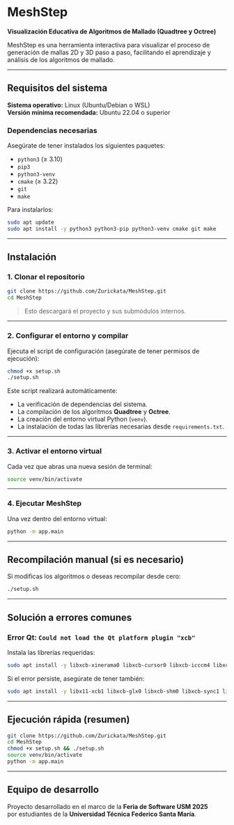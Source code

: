 # MeshStep  
**Visualización Educativa de Algoritmos de Mallado (Quadtree y Octree)**  

MeshStep es una herramienta interactiva para visualizar el proceso de generación de mallas 2D y 3D paso a paso, facilitando el aprendizaje y análisis de los algoritmos de mallado.

---

## Requisitos del sistema  

**Sistema operativo:** Linux (Ubuntu/Debian o WSL)  
**Versión mínima recomendada:** Ubuntu 22.04 o superior  

### Dependencias necesarias
Asegúrate de tener instalados los siguientes paquetes:
- `python3` (≥ 3.10)
- `pip3`
- `python3-venv`
- `cmake` (≥ 3.22)
- `git`
- `make`

Para instalarlos:
```bash
sudo apt update
sudo apt install -y python3 python3-pip python3-venv cmake git make
```

---

## Instalación

### 1. Clonar el repositorio  
```bash
git clone https://github.com/Zurickata/MeshStep.git
cd MeshStep
```

> Esto descargará el proyecto y sus submódulos internos.

---

### 2. Configurar el entorno y compilar  
Ejecuta el script de configuración (asegúrate de tener permisos de ejecución):
```bash
chmod +x setup.sh
./setup.sh
```

Este script realizará automáticamente:
- La verificación de dependencias del sistema.  
- La compilación de los algoritmos **Quadtree** y **Octree**.  
- La creación del entorno virtual Python (`venv`).  
- La instalación de todas las librerías necesarias desde `requirements.txt`.

---

### 3. Activar el entorno virtual  
Cada vez que abras una nueva sesión de terminal:
```bash
source venv/bin/activate
```

---

### 4. Ejecutar MeshStep  
Una vez dentro del entorno virtual:
```bash
python -m app.main
```

---

## Recompilación manual (si es necesario)
Si modificas los algoritmos o deseas recompilar desde cero:
```bash
./setup.sh
```

---

## Solución a errores comunes

### Error Qt: `Could not load the Qt platform plugin "xcb"`
Instala las librerías requeridas:
```bash
sudo apt install -y libxcb-xinerama0 libxcb-cursor0 libxcb-icccm4 libxcb-image0 libxcb-keysyms1 libxcb-render-util0 libxkbcommon-x11-0 libxcb-xkb1 libxcb-xinput0
```

Si el error persiste, asegúrate de tener también:
```bash
sudo apt install -y libx11-xcb1 libxcb-glx0 libxcb-shm0 libxcb-sync1 libxcb-xfixes0 libxcb-shape0 libxcb-randr0 libxcb-util1 libxrender1 libxi6
```

---

## Ejecución rápida (resumen)

```bash
git clone https://github.com/Zurickata/MeshStep.git
cd MeshStep
chmod +x setup.sh && ./setup.sh
source venv/bin/activate
python -m app.main
```

---

## Equipo de desarrollo
Proyecto desarrollado en el marco de la **Feria de Software USM 2025**  
por estudiantes de la **Universidad Técnica Federico Santa María**.
